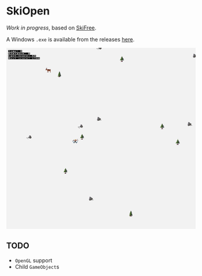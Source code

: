 # SkiOpen

*Work in progress*, based on [SkiFree](http://ski.ihoc.net).

A Windows `.exe` is available from the releases [here](../../releases/).

![screenshot](ski.png "screenshot")

## TODO

- `OpenGL` support
- Child `GameObject`s
